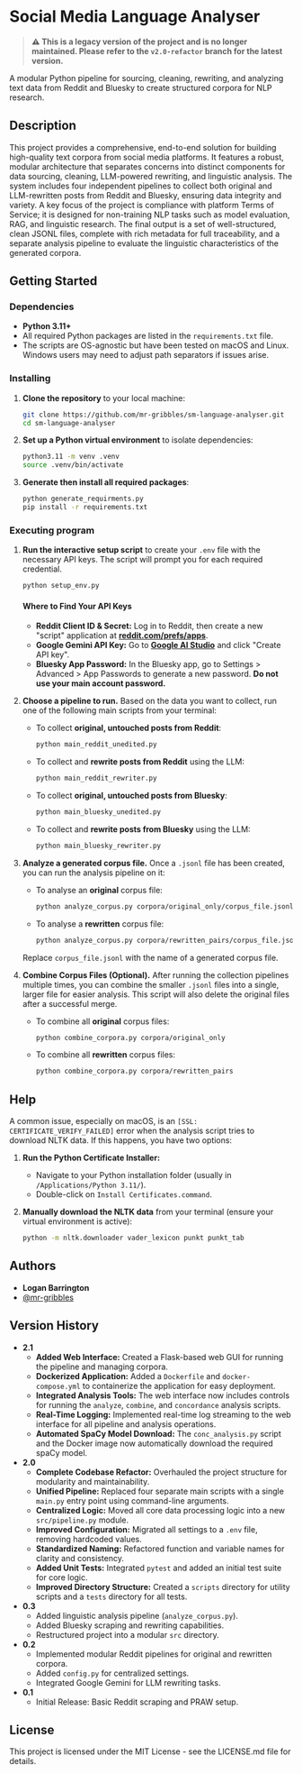 # Social Media Language Analyser

> **⚠️ This is a legacy version of the project and is no longer maintained. Please refer to the `v2.0-refactor` branch for the latest version.**

A modular Python pipeline for sourcing, cleaning, rewriting, and analyzing text data from Reddit and Bluesky to create structured corpora for NLP research.

## Description

This project provides a comprehensive, end-to-end solution for building high-quality text corpora from social media platforms. It features a robust, modular architecture that separates concerns into distinct components for data sourcing, cleaning, LLM-powered rewriting, and linguistic analysis. The system includes four independent pipelines to collect both original and LLM-rewritten posts from Reddit and Bluesky, ensuring data integrity and variety. A key focus of the project is compliance with platform Terms of Service; it is designed for non-training NLP tasks such as model evaluation, RAG, and linguistic research. The final output is a set of well-structured, clean JSONL files, complete with rich metadata for full traceability, and a separate analysis pipeline to evaluate the linguistic characteristics of the generated corpora.

## Getting Started

### Dependencies

* **Python 3.11+**
* All required Python packages are listed in the `requirements.txt` file.
* The scripts are OS-agnostic but have been tested on macOS and Linux. Windows users may need to adjust path separators if issues arise.

### Installing

1.  **Clone the repository** to your local machine:
    ```bash
    git clone https://github.com/mr-gribbles/sm-language-analyser.git
    cd sm-language-analyser
    ```
2.  **Set up a Python virtual environment** to isolate dependencies:
    ```bash
    python3.11 -m venv .venv
    source .venv/bin/activate
    ```
3.  **Generate then install all required packages**:
    ```bash
    python generate_requirments.py
    pip install -r requirements.txt
    ```

### Executing program

1.  **Run the interactive setup script** to create your `.env` file with the necessary API keys. The script will prompt you for each required credential.
    ```bash
    python setup_env.py
    ```
     #### Where to Find Your API Keys
    * **Reddit Client ID & Secret:** Log in to Reddit, then create a new "script" application at [**reddit.com/prefs/apps**](https://www.reddit.com/prefs/apps).
    * **Google Gemini API Key:** Go to [**Google AI Studio**](https://aistudio.google.com/app/apikey) and click "Create API key".
    * **Bluesky App Password:** In the Bluesky app, go to Settings > Advanced > App Passwords to generate a new password. **Do not use your main account password.**

2.  **Choose a pipeline to run.** Based on the data you want to collect, run one of the following main scripts from your terminal:

    * To collect **original, untouched posts from Reddit**:
        ```bash
        python main_reddit_unedited.py
        ```
    * To collect and **rewrite posts from Reddit** using the LLM:
        ```bash
        python main_reddit_rewriter.py
        ```
    * To collect **original, untouched posts from Bluesky**:
        ```bash
        python main_bluesky_unedited.py
        ```
    * To collect and **rewrite posts from Bluesky** using the LLM:
        ```bash
        python main_bluesky_rewriter.py
        ```
3.  **Analyze a generated corpus file.** Once a `.jsonl` file has been created, you can run the analysis pipeline on it:
    * To analyse an **original** corpus file:
        ```bash
        python analyze_corpus.py corpora/original_only/corpus_file.jsonl
        ```
    * To analyse a **rewritten** corpus file:
        ```bash
        python analyze_corpus.py corpora/rewritten_pairs/corpus_file.jsonl
        ```
    Replace `corpus_file.jsonl` with the name of a generated corpus file.
    
4.  **Combine Corpus Files (Optional).** After running the collection pipelines multiple times, you can combine the smaller `.jsonl` files into a single, larger file for easier analysis. This script will also delete the original files after a successful merge.

    * To combine all **original** corpus files:
        ```bash
        python combine_corpora.py corpora/original_only
        ```
    * To combine all **rewritten** corpus files:
        ```bash
        python combine_corpora.py corpora/rewritten_pairs
        ```

## Help

A common issue, especially on macOS, is an `[SSL: CERTIFICATE_VERIFY_FAILED]` error when the analysis script tries to download NLTK data. If this happens, you have two options:

1.  **Run the Python Certificate Installer:**
    * Navigate to your Python installation folder (usually in `/Applications/Python 3.11/`).
    * Double-click on `Install Certificates.command`.

2.  **Manually download the NLTK data** from your terminal (ensure your virtual environment is active):
    ```bash
    python -m nltk.downloader vader_lexicon punkt punkt_tab
    ```

## Authors

* **Logan Barrington**
* [@mr-gribbles](https://github.com/mr-gribbles)

## Version History

* **2.1**
    * **Added Web Interface:** Created a Flask-based web GUI for running the pipeline and managing corpora.
    * **Dockerized Application:** Added a `Dockerfile` and `docker-compose.yml` to containerize the application for easy deployment.
    * **Integrated Analysis Tools:** The web interface now includes controls for running the `analyze`, `combine`, and `concordance` analysis scripts.
    * **Real-Time Logging:** Implemented real-time log streaming to the web interface for all pipeline and analysis operations.
    * **Automated SpaCy Model Download:** The `conc_analysis.py` script and the Docker image now automatically download the required spaCy model.
* **2.0**
    * **Complete Codebase Refactor:** Overhauled the project structure for modularity and maintainability.
    * **Unified Pipeline:** Replaced four separate main scripts with a single `main.py` entry point using command-line arguments.
    * **Centralized Logic:** Moved all core data processing logic into a new `src/pipeline.py` module.
    * **Improved Configuration:** Migrated all settings to a `.env` file, removing hardcoded values.
    * **Standardized Naming:** Refactored function and variable names for clarity and consistency.
    * **Added Unit Tests:** Integrated `pytest` and added an initial test suite for core logic.
    * **Improved Directory Structure:** Created a `scripts` directory for utility scripts and a `tests` directory for all tests.
* **0.3**
    * Added linguistic analysis pipeline (`analyze_corpus.py`).
    * Added Bluesky scraping and rewriting capabilities.
    * Restructured project into a modular `src` directory.
* **0.2**
    * Implemented modular Reddit pipelines for original and rewritten corpora.
    * Added `config.py` for centralized settings.
    * Integrated Google Gemini for LLM rewriting tasks.
* **0.1**
    * Initial Release: Basic Reddit scraping and PRAW setup.

## License

This project is licensed under the MIT License - see the LICENSE.md file for details.
